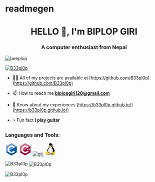 # readmegen
<h1 align="center">HELLO 👋, I'm BIPLOP GIRI</h1>
<h3 align="center">A computer enthusiast from Nepal</h3>

<p align="left"> <img src="https://scontent.fktm10-1.fna.fbcdn.net/v/t39.30808-6/246333003_3199198600365383_8479675931251225736_n.jpg?stp=dst-jpg_s960x960&_nc_cat=103&ccb=1-5&_nc_sid=e3f864&_nc_ohc=0-G7MOpbgEgAX87azsC&_nc_ht=scontent.fktm10-1.fna&oh=00_AT9nw8WM8L8O_ulFVq6eZa8YEODYcd8dUPt_zMoOD5djIA&oe=622A43CA" alt="beeplop" /> </p>

<p align="left"> <a href="https://github.com/ryo-ma/github-profile-trophy"><img src="https://github-profile-trophy.vercel.app/?username=B33plop" alt="B33pl0p" /></a> </p>



- 👨‍💻 All of my projects are available at [https://github.com/B33pl0p](https://github.com/B33pl0p)



- 📫 How to reach me **biplopgiri120@gmail.com**

- 📄 Know about my experiences [https://b33pl0p.github.io/](https://b33pl0p.github.io/)

- ⚡ Fun fact **I play guitar**




<h3 align="left">Languages and Tools:</h3>
<p align="left"> <a href="https://www.cprogramming.com/" target="_blank" rel="noreferrer"> <img src="https://raw.githubusercontent.com/devicons/devicon/master/icons/c/c-original.svg" alt="c" width="40" height="40"/> </a> <a href="https://www.w3schools.com/cpp/" target="_blank" rel="noreferrer"> <img src="https://raw.githubusercontent.com/devicons/devicon/master/icons/cplusplus/cplusplus-original.svg" alt="cplusplus" width="40" height="40"/> </a> <a href="https://git-scm.com/" target="_blank" rel="noreferrer"> <img src="https://www.vectorlogo.zone/logos/git-scm/git-scm-icon.svg" alt="git" width="40" height="40"/> </a> <a href="https://www.linux.org/" target="_blank" rel="noreferrer"> <img src="https://raw.githubusercontent.com/devicons/devicon/master/icons/linux/linux-original.svg" alt="linux" width="40" height="40"/> </a> </p>

<p><img align="left" src="https://github-readme-stats.vercel.app/api/top-langs?username=B33pl0p&show_icons=true&locale=en&layout=compact" alt="B33pl0p" /></p>

<p>&nbsp;<img align="center" src="https://github-readme-stats.vercel.app/api?username=B33pl0p&show_icons=true&locale=en" alt="B33pl0p" /></p>

<p><img align="center" src="https://github-readme-streak-stats.herokuapp.com/?user=B33pl0p&" alt="B33pl0p" /></p>
